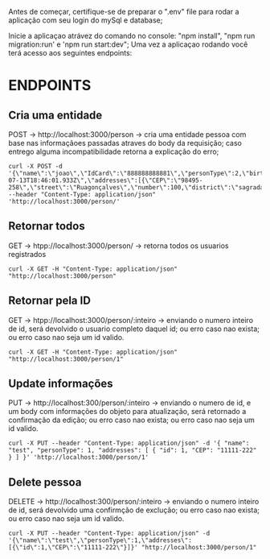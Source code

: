 Antes de começar, certifique-se de preparar o ".env" file para rodar a aplicação com seu login do mySql e database;

Inicie a aplicaçao atrávez do comando no console: "npm install", "npm run migration:run' e 'npm run start:dev";
Uma vez a aplicaçao rodando você terá acesso aos seguintes endpoints:

# ENDPOINTS

## Cria uma entidade
POST -> http://localhost:3000/person -> cria uma entidade pessoa com base nas informaçãoes passadas atraves do body da requisição; caso entrego alguma incompatibilidade retorna a explicação do erro;

```
curl -X POST -d '{\"name\":\"joao\",\"IdCard\":\"888888888881\",\"personType\":2,\"birthday\":\"2013-07-13T18:46:01.933Z\",\"addresses\":[{\"CEP\":\"98495-258\",\"street\":\"Ruagonçalves\",\"number\":100,\"district\":\"sagradafamilia\",\"addressLineTwo\":\"\",\"city\":\"portoaalegre\",\"uf\":\"Rf\",\"addressType\":1}]}' --header "Content-Type: application/json" 'http://localhost:3000/person/'
```

## Retornar todos
GET -> htpp://localhost:3000/person/ -> retorna todos os usuarios registrados
```
curl -X GET -H "Content-Type: application/json" "http://localhost:3000/person"
```
## Retornar pela ID
GET -> htpp://localhost:3000/person/:inteiro -> enviando o numero inteiro de id, será devolvido o usuario completo daquel id; ou erro caso nao exista; ou erro caso nao seja um id valido.
```
curl -X GET -H "Content-Type: application/json" "http://localhost:3000/person/1"
```
## Update informações
PUT -> http://localhost:300/person/:inteiro -> enviando o numero de id, e um body com informações do objeto para atualização, será retornado a confirmação da edição; ou erro caso nao exista; ou erro caso nao seja um id valido.
```
curl -X PUT --header "Content-Type: application/json" -d '{ "name": "test", "personType": 1, "addresses": [ { "id": 1, "CEP": "11111-222" } ] }' 'http://localhost:3000/person/1'
```
## Delete pessoa
DELETE -> http://localhost:300/person/:inteiro -> enviando o numero inteiro de id, será devolvido uma confirmção de exclução; ou erro caso nao exista; ou erro caso nao seja um id valido.
```
curl -X PUT --header "Content-Type: application/json" -d '{\"name\":\"test\",\"personType\":1,\"addresses\":[{\"id\":1,\"CEP\":\"11111-222\"}]}' "http://localhost:3000/person/1"
```
